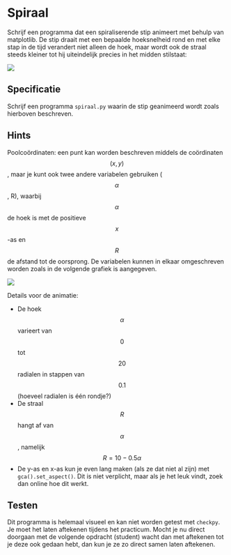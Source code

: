 # Spiraal

Schrijf een programma dat een spiraliserende stip animeert met behulp van matplotlib. De stip draait met een bepaalde hoeksnelheid rond en met elke stap in de tijd verandert niet alleen de hoek, maar wordt ook de straal steeds kleiner tot hij uiteindelijk precies in het midden stilstaat:

![](../assets/AnimationInspiral.gif)

## Specificatie

Schrijf een programma `spiraal.py` waarin de stip geanimeerd wordt zoals hierboven beschreven.

## Hints

Poolcoördinaten: een punt kan worden beschreven middels de coördinaten $$(x,y)$$, maar je
kunt ook twee andere variabelen gebruiken ($$\alpha$$, R), waarbij $$\alpha$$ de
hoek is met de positieve $$x$$-as en $$R$$ de afstand tot de oorsprong. De
variabelen kunnen in elkaar omgeschreven worden zoals in de volgende grafiek is
aangegeven.

![](../assets/UitlegPolarCoordinates.png)

Details voor de animatie:

- De hoek $$\alpha$$ varieert van $$0$$ tot $$20$$ radialen in stappen van $$0.1$$ (hoeveel radialen is één rondje?)
- De straal $$R$$ hangt af van $$\alpha$$, namelijk $$R=10-0.5\alpha$$
- De y-as en x-as kun je even lang maken (als ze dat niet al zijn) met `gca().set_aspect()`. Dit is niet verplicht, maar als je het leuk vindt, zoek dan online hoe dit werkt.

## Testen

Dit programma is helemaal visueel en kan niet worden getest met `checkpy`. Je moet het laten aftekenen tijdens het practicum. Mocht je nu direct doorgaan met de volgende opdracht (student) wacht dan met aftekenen tot je deze ook gedaan hebt, dan kun je ze zo direct samen laten aftekenen.
